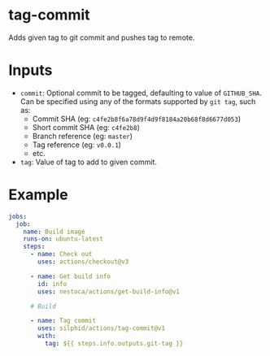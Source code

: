 # tag-commit

Adds given tag to git commit and pushes tag to remote.

# Inputs

- `commit`: Optional commit to be tagged, defaulting to value of `GITHUB_SHA`. Can be specified using any of the formats supported by `git tag`, such as:
  - Commit SHA (eg: `c4fe2b8f6a78d9f4d9f8184a20b68f8d6677d053`)
  - Short commit SHA (eg: `c4fe2b8`)
  - Branch reference (eg: `master`)
  - Tag reference (eg: `v0.0.1`)
  - etc.
- `tag`: Value of tag to add to given commit.

# Example

```yaml
jobs:
  job:
    name: Build image
    runs-on: ubuntu-latest
    steps:
      - name: Check out
        uses: actions/checkout@v3

      - name: Get build info
        id: info
        uses: nestoca/actions/get-build-info@v1

      # Build

      - name: Tag commit
        uses: silphid/actions/tag-commit@v1
        with:
          tag: ${{ steps.info.outputs.git-tag }}
```
